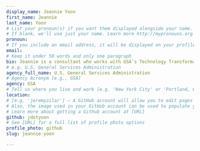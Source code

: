 ```yaml
---
display_name: Jeannie Yoon
first_name: Jeannie
last_name: Yoon
# List your pronoun(s) if you want them displayed alongside your name.
# If blank, we'll use just your name. Learn more http://mypronouns.org
pronoun: 
# If you include an email address, it will be displayed on your profile page
email: 
# Keep it under 50 words and only one paragraph
bio: Jeannie is a consultant who works with GSA’s Technology Transformation Services (TTS). As part of the Digital.gov team, Jeannie manages events, supports Communities of Practice, and writes content for the Digital.gov website.
# e.g. U.S. General Services Administration
agency_full_name: U.S. General Services Administration
# Agency Acronym [e.g., GSA]
agency: GSA
# Tell us where you live and work [e.g. 'New York City' or 'Portland, OR']
location: 
# [e.g. 'jeremyzilar'] — A GitHub account will allow you to edit pages on Digital.gov.
# Also, the image used in your GitHub account can be used to populate your digital.gov profile photo.
# Learn more about getting a Github account at [URL]
github: jdotyoon
# See [URL] for a full list of profile photo options
profile_photo: github
slug: jeannie-yoon

---
```


